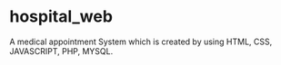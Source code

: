 # hospital_web
A medical appointment System which is created by using HTML, CSS, JAVASCRIPT, PHP, MYSQL.
